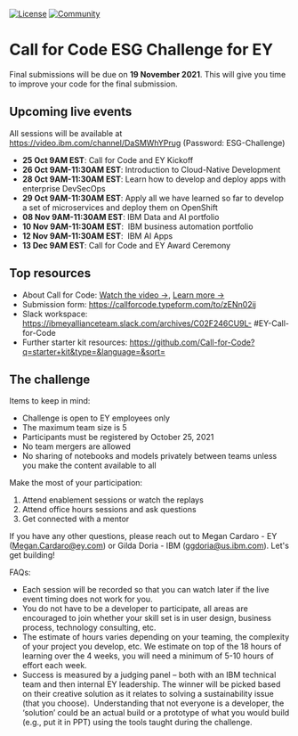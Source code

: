 [![License](https://img.shields.io/badge/License-Apache2-blue.svg)](https://www.apache.org/licenses/LICENSE-2.0) [![Community](https://img.shields.io/badge/Join-Community-blue.svg)](https://developer.ibm.com/callforcode/solutions/projects/get-started/)


# Call for Code ESG Challenge for EY

Final submissions will be due on **19 November 2021**. This will give you time to improve your code for the final submission.

## Upcoming live events 
All sessions will be available at https://video.ibm.com/channel/DaSMWhYPrug (Password: ESG-Challenge)

- **25 Oct 9AM EST**: Call for Code and EY Kickoff
- **26 Oct 9AM-11:30AM EST**: Introduction to Cloud-Native Development
- **28 Oct 9AM-11:30AM EST**: Learn how to develop and deploy apps with enterprise DevSecOps 
- **29 Oct 9AM-11:30AM EST**: Apply all we have learned so far to develop a set of microservices and deploy them on OpenShift
- **08 Nov 9AM-11:30AM EST**: IBM Data and AI portfolio
- **10 Nov 9AM-11:30AM EST**:  IBM business automation portfolio
- **12 Nov 9AM-11:30AM EST**:  IBM AI Apps
- **13 Dec 9AM EST**: Call for Code and EY Award Ceremony

## Top resources

- About Call for Code: [Watch the video →](https://video.ibm.com/channel/23888831/video/7g7kpz), [Learn more →](https://developer.ibm.com/callforcode/)
- Submission form: https://callforcode.typeform.com/to/zENn02ij
- Slack workspace: https://ibmeyallianceteam.slack.com/archives/C02F246CU9L- #EY-Call-for-Code
- Further starter kit resources: https://github.com/Call-for-Code?q=starter+kit&type=&language=&sort=

<a name="contest"></a>
## The challenge

Items to keep in mind:
- Challenge is open to EY employees only
- The maximum team size is 5
- Participants must be registered by October 25, 2021
- No team mergers are allowed
- No sharing of notebooks and models privately between teams unless you make the content available to all


Make the most of your participation:
1. Attend enablement sessions or watch the replays
2. Attend office hours sessions and ask questions
3. Get connected with a mentor

If you have any other questions, please reach out to Megan Cardaro - EY (Megan.Cardaro@ey.com) or Gilda Doria - IBM (ggdoria@us.ibm.com). Let's get building!

FAQs:
- Each session will be recorded so that you can watch later if the live event timing does not work for you.
- You do not have to be a developer to participate, all areas are encouraged to join whether your skill set is in user design, business process, technology consulting, etc.
- The estimate of hours varies depending on your teaming, the complexity of your project you develop, etc. We estimate on top of the 18 hours of learning over the 4 weeks, you will need a minimum of 5-10 hours of effort each week.
- Success is measured by a judging panel – both with an IBM technical team and then internal EY leadership. The winner will be picked based on their creative solution as it relates to solving a sustainability issue (that you choose).  Understanding that not everyone is a developer, the ‘solution’ could be an actual build or a prototype of what you would build (e.g., put it in PPT) using the tools taught during the challenge.
